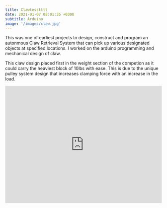 ```yaml
---
title: Clawtesstttt
date: 2021-01-07 08:01:35 +0300
subtitle: Arduino
image: '/images/claw.jpg'
---
```


This was one of earliest projects to design, construct and program an autonmous Claw Retrieval System that can pick up various designated objects at specified locations. I worked on the arduino programming and mechanical design of claw. 

This claw design placed first in the weight section of the competion as it could carry the heaviest block of 10lbs with ease. This is due to the unique pulley system design that increases clamping force with an increase in the load.

<p><div style="padding:75% 0 0 0;position:relative;"><iframe src="https://player.vimeo.com/video/716466687?h=0e8ccfcfe8&amp;badge=0&amp;autopause=0&amp;player_id=0&amp;app_id=58479" frameborder="0" allow="autoplay; fullscreen; picture-in-picture" allowfullscreen style="position:absolute;top:0;left:0;width:100%;height:100%;" title="video-1548385194.mp4"></iframe></div><script src="https://player.vimeo.com/api/player.js"></script></p>


